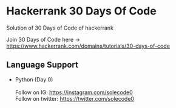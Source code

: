 # Hackerrank 30 Days Of Code
Solution of 30 Days of Code of hackerrank

Join 30 Days of Code here -> https://www.hackerrank.com/domains/tutorials/30-days-of-code
## Language Support
- Python (Day 0)
</br></br>
Follow on IG: https://instagram.com/solecode0 </br>
Follow on twitter: https://twitter.com/solecode0
